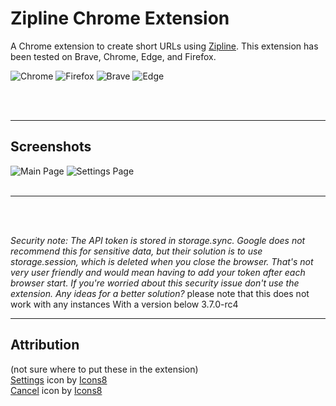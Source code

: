 # Zipline Chrome Extension
A Chrome extension to create short URLs using [Zipline](https://zipline.diced.tech/). This extension has been tested on Brave, Chrome, Edge, and Firefox.

![Chrome](https://github.com/alrra/browser-logos/blob/main/src/chrome/chrome_64x64.png?raw=true)
![Firefox](https://github.com/alrra/browser-logos/blob/main/src/firefox/firefox_64x64.png?raw=true)
![Brave](https://github.com/alrra/browser-logos/blob/main/src/brave/brave_64x64.png?raw=true)
![Edge](https://github.com/alrra/browser-logos/blob/main/src/edge/edge_64x64.png?raw=true)

<br>
<br>

***

## Screenshots

![Main Page](https://h8ks.me/u/8gFUxK.png) ![Settings Page](https://h8ks.me/u/n2Xs1x.png)
<br>
<br>
***


<br>
<br>

_Security note: The API token is stored in storage.sync. Google does not recommend this for sensitive data, but their solution is to use storage.session, which is deleted when you close the browser. That's not very user friendly and would mean having to add your token after each browser start. If you're worried about this security issue don't use the extension. Any ideas for a better solution?_
please note that this does not work with any instances With a version below 3.7.0-rc4

***
## Attribution
(not sure where to put these in the extension)  
<a target="_blank" href="https://icons8.com/icon/2969/settings">Settings</a> icon by <a target="_blank" href="https://icons8.com">Icons8</a> <br>
<a target="_blank" href="https://icons8.com/icon/7703/cancel">Cancel</a> icon by <a target="_blank" href="https://icons8.com">Icons8</a>
